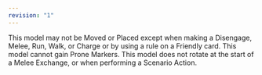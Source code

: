 ```yaml
---
revision: "1"
---
```

This model may not be Moved or Placed except when making a Disengage, Melee, Run, Walk, or Charge or by using a rule on a Friendly card.
This model cannot gain Prone Markers.
This model does not rotate at the start of a Melee Exchange, or when performing a Scenario Action.